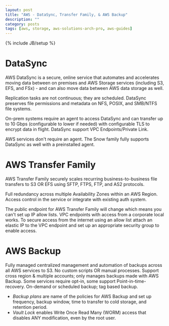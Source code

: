 ```yaml
---
layout: post
title: "AWS - DataSync, Transfer Family, & AWS Backup"
description: ""
category: posts
tags: [aws, storage, aws-solutions-arch-pro, aws-guides]
---
```

{% include JB/setup %}

# DataSync
AWS DataSync is a secure, online service that automates and accelerates moving data between on premises and AWS Storage services (including S3, EFS, and FSx) - and can also move data between AWS data storage as well.

Replication tasks are not continuous; they are scheduled. DataSync preserves file permissions and metadata on NFS, POSIX, and SMB/NTFS file systems.

On-prem systems require an agent to access DataSync and can transfer up to 10 Gbps (configurable to lower if needed) with configurable TLS to encrypt data in flight. DataSync support VPC Endpoints/Private Link.

AWS services don't require an agent. The Snow family fully supports DataSync as well with a preinstalled agent.

# AWS Transfer Family
AWS Transfer Family securely scales recurring business-to-business file transfers to S3 OR EFS using SFTP, FTPS, FTP, and AS2 protocols. 

Full redundancy across multiple Availability Zones within an AWS Region. Access control in the service or integrate with existing auth system.

The public endpoint for AWS Transfer Family will change which means you can't set up IP allow lists. VPC endpoints with access from a corporate local works. To secure access from the internet using an allow list attach an elastic IP to the VPC endpoint and set up an appropriate security group to enable access.

# AWS Backup
Fully managed centralized management and automation of backups across all AWS services to S3. No custom scripts OR manual processes. Support cross region &amp; multiple accounts; only manages backups made with AWS Backup. Some services require opt-in, some support Point-in-time-recovery. On-demand or scheduled backup; tag based backup. 

- _Backup plans_ are name of the policies for AWS Backup and set up frequency, backup window, time to transfer to cold storage, and retention period.
- _Vault Lock_ enables Write Once Read Many (WORM) access that disables ANY modification, even by the root user.